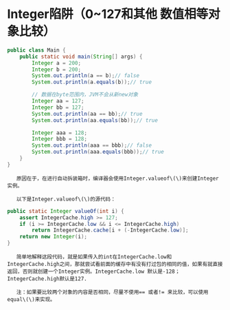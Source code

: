 # Integer陷阱（0~127和其他 数值相等对象比较）

```java
public class Main {
    public static void main(String[] args) {
        Integer a = 200;
        Integer b = 200;
        System.out.println(a == b);// false
        System.out.println(a.equals(b));// true

        // 数据在byte范围内，JVM不会从新new对象
        Integer aa = 127;
        Integer bb = 127;
        System.out.println(aa == bb);// true
        System.out.println(aa.equals(bb));// true

        Integer aaa = 128;
        Integer bbb = 128;
        System.out.println(aaa == bbb);// false
        System.out.println(aaa.equals(bbb));// true
    }
}
```

       原因在于，在进行自动拆装箱时，编译器会使用Integer.valueof\(\)来创建Integer实例。

       以下是Integer.valueof\(\)的源代码：

```java
public static Integer valueOf(int i) {  
    assert IntegerCache.high >= 127;  
    if (i >= IntegerCache.low && i <= IntegerCache.high)  
        return IntegerCache.cache[i + (-IntegerCache.low)];  
    return new Integer(i);  
}
```

       简单地解释这段代码，就是如果传入的int在IntegerCache.low和IntegerCache.high之间，那就尝试看前面的缓存中有没有打过包的相同的值，如果有就直接返回，否则就创建一个Integer实例。IntegerCache.low 默认是-128；IntegerCache.high默认是127.

       注：如果要比较两个对象的内容是否相同，尽量不使用== 或者!= 来比较，可以使用equal\(\)来实现。

